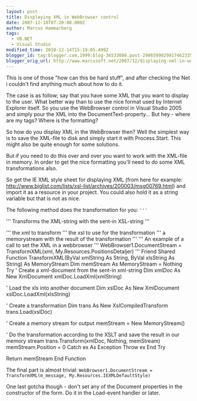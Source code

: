 ```yaml
---
layout: post
title: Displaying XML in WebBrowser control
date: 2007-12-18T07:20:00.000Z
author: Marcus Hammarberg
tags:
  - VB.NET
  - Visual Studio
modified_time: 2010-12-14T15:19:05.499Z
blogger_id: tag:blogger.com,1999:blog-36533086.post-2986599029917462335
blogger_orig_url: http://www.marcusoft.net/2007/12/displaying-xml-in-webbrowser-control.html
---
```



This is one of those "how can this be hard stuff", and after
checking the Net i couldn't find anything much about how to do it.

The case is as follow; say that you have some XML that you want to
display to the user. What better way than to use the nice format used by
Internet Explorer itself. So you use the WebBrowser control in Visual Studio
2005 and simply pour the XML into the DocumentText-property... But hey -
where are my tags? Where is the formatting?

So how do you display XML in the WebBrowser then? Well the simplest
way is to save the XML-file to disk and simply start it with
Process.Start. This might also be quite enough for some solutions.

But if you need to do this over and over you want to work with the
XML-file in memory. In order to get the nice formatting you'll need to
do some XML transformations also.

So get the IE XML style sheet for displaying XML (from
here for example:
<http://www.biglist.com/lists/xsl-list/archives/200003/msg00769.html>)
and import it as a resource in your project. You could also hold it as a
string variable but that is not as nice.

The following method does the transformation for you:
`''' `


''' Transforms the XML-string with the sent-in XSL-string
'''


''' the xml to transform
''' the xsl to use for the transformation
''' a memorystream with the result of the
transformation
'''
''' An example of a call to set the XML in a webbrowser
''' WebBrowser1.DocumentStream
= TransformXML(<span
id="SPELLING_ERROR_13" class="blsp-spelling-error">xml,
My.Resources.PositionsDetaljer)
'''
Friend Shared Function TransformXML(<span
id="SPELLING_ERROR_15" class="blsp-spelling-error">ByVal <span
id="SPELLING_ERROR_16" class="blsp-spelling-error">xmlString As
String, <span id="SPELLING_ERROR_17"
class="blsp-spelling-error">ByVal <span id="SPELLING_ERROR_18"
class="blsp-spelling-error">xlsString As String) As <span
id="SPELLING_ERROR_19" class="blsp-spelling-error">MemoryStream
Dim <span id="SPELLING_ERROR_20"
class="blsp-spelling-error">memStream As <span
id="SPELLING_ERROR_21" class="blsp-spelling-error">MemoryStream =
Nothing
Try
' Create a <span id="SPELLING_ERROR_22"
class="blsp-spelling-error">xml-document from the sent-in <span
id="SPELLING_ERROR_23" class="blsp-spelling-error">xml-string
Dim <span id="SPELLING_ERROR_24"
class="blsp-spelling-error">xmlDoc As New <span
id="SPELLING_ERROR_25" class="blsp-spelling-error">XmlDocument
<span id="SPELLING_ERROR_26"
class="blsp-spelling-error">xmlDoc.<span id="SPELLING_ERROR_27"
class="blsp-spelling-error">LoadXml(<span id="SPELLING_ERROR_28"
class="blsp-spelling-error">xmlString)

' Load the <span id="SPELLING_ERROR_29"
class="blsp-spelling-error">xls into another document
Dim <span id="SPELLING_ERROR_30"
class="blsp-spelling-error">xslDoc As New <span
id="SPELLING_ERROR_31" class="blsp-spelling-error">XmlDocument
<span id="SPELLING_ERROR_32"
class="blsp-spelling-error">xslDoc.<span id="SPELLING_ERROR_33"
class="blsp-spelling-error">LoadXml(<span id="SPELLING_ERROR_34"
class="blsp-spelling-error">xlsString)

' Create a transformation
Dim trans As New <span id="SPELLING_ERROR_35"
class="blsp-spelling-error">XslCompiledTransform
trans.Load(<span id="SPELLING_ERROR_36"
class="blsp-spelling-error">xslDoc)

' Create a memory stream for output
<span id="SPELLING_ERROR_37"
class="blsp-spelling-error">memStream = New <span
id="SPELLING_ERROR_38"
class="blsp-spelling-error">MemoryStream()

' Do the transformation according to the <span id="SPELLING_ERROR_39"
class="blsp-spelling-error">XSLT and save the result in our
memory stream
trans.Transform(<span id="SPELLING_ERROR_40"
class="blsp-spelling-error">xmlDoc, Nothing, <span
id="SPELLING_ERROR_41" class="blsp-spelling-error">memStream)
<span id="SPELLING_ERROR_42"
class="blsp-spelling-error">memStream.Position = 0
Catch ex As Exception
Throw ex
End Try

Return <span id="SPELLING_ERROR_43"
class="blsp-spelling-error">memStream
End Function


The final part is almost trivial:
`WebBrowser1.DocumentStream = TransformXML(m_message, My.Resources.IEXMLDefaultStyle)`

One last <span id="SPELLING_ERROR_47"
class="blsp-spelling-corrected">gotcha though - don't set any of
the Document properties in the constructor of the form. Do it in the
Load-event handler or later.
